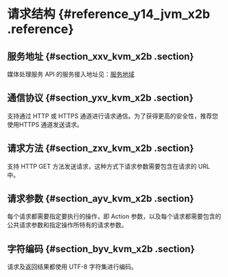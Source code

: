 # 请求结构 {#reference_y14_jvm_x2b .reference}

## 服务地址 {#section_xxv_kvm_x2b .section}

媒体处理服务 API 的服务接入地址见：[服务地域](https://help.aliyun.com/document_detail/43248.html)

## 通信协议 {#section_yxv_kvm_x2b .section}

支持通过 HTTP 或 HTTPS 通道进行请求通信。为了获得更高的安全性，推荐您使用HTTPS 通道发送请求。

## 请求方法 {#section_zxv_kvm_x2b .section}

支持 HTTP GET 方法发送请求，这种方式下请求参数需要包含在请求的 URL 中。

## 请求参数 {#section_ayv_kvm_x2b .section}

每个请求都需要指定要执行的操作，即 Action 参数，以及每个请求都需要包含的公共请求参数和指定操作所特有的请求参数。

## 字符编码 {#section_byv_kvm_x2b .section}

请求及返回结果都使用 UTF-8 字符集进行编码。

